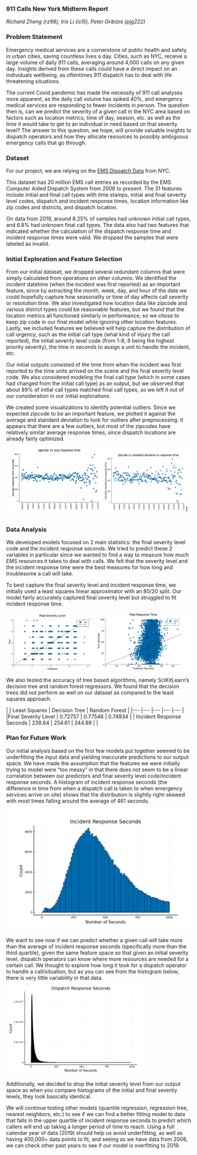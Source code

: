 
### 911 Calls New York Midterm Report

_Richard Zheng (rz98), Iris Li (icl5), Peter Gribizis (pjg222)_

### Problem Statement

Emergency medical services are a cornerstone of public health and safety in urban cities, saving countless lives a day. Cities, such as NYC, receive a large volume of daily 911 calls, averaging around 4,000 calls on any given day. Insights derived from these calls could have a direct impact on an individuals wellbeing, as oftentimes 911 dispatch has to deal with life threatening situations. 


The current Covid pandemic has made the necessity of 911 call analyses more apparent, as the daily call volume has spiked 40%, and emergency medical services are responding to fewer incidents in person. The question then is, can we predict the severity of a given call in the NYC area based on factors such as location metrics, time of day, season, etc. as well as the time it would take to get to an individual in need based on that severity level? The answer to this question, we hope, will provide valuable insights to dispatch operators and how they allocate resources to possibly ambiguous emergency calls that go through. 


### Dataset

For our project, we are relying on the [EMS Dispatch Data](https://data.cityofnewyork.us/Public-Safety/EMS-Incident-Dispatch-Data/76xm-jjuj) from NYC.  


This dataset has 20 million EMS call entries as recorded by the EMS Computer Aided Dispatch System from 2008 to present. The 31 features include initial and final call types with time stamps, initial and final severity level codes, dispatch and incident response times, location information like zip codes and districts, and dispatch location.


On data from 2019, around 8.25% of samples had unknown initial call types, and 6.8% had unknown final call types. The data also had two features that indicated whether the calculation of the dispatch response time and incident response times were valid. We dropped the samples that were labeled as invalid. 


### Initial Exploration and Feature Selection


From our initial dataset, we dropped several redundant columns that were simply calculated from operations on other columns. We identified the incident datetime (when the incident was first reported) as an important feature, since by extracting the month, week, day, and hour of the date we could hopefully capture how seasonality or time of day affects call severity or resolution time.  We also investigated how location data like zipcode and various district types could be reasonable features, but we found that the location metrics all functioned similarly in performance, so we chose to keep zip code in our final model while ignoring other location features. Lastly, we included features we believed will help capture the distribution of call urgency, such as the initial call type (what kind of injury the call reported), the initial severity level code (from 1-8, 8 being the highest priority severity), the time in seconds to assign a unit to handle the incident, etc. 


Our initial outputs consisted of the time from when the incident was first reported to the time units arrived on the scene and the final severity level code. We also considered modeling the final call type (which in some cases had changed from the initial call type) as an output, but we observed that about 89% of initial call types matched final call types, so we left it out of our consideration in our initial explorations. 


We created some visualizations to identify potential outliers. Since we expected zipcode to be an important feature, we plotted it against the average and standard deviation to look for outliers after preprocessing. It appears that there are a few outliers, but most of the zipcodes have relatively similar average response times, since dispatch locations are already fairly optimized.


![Image Last](last.PNG)

### Data Analysis

We developed models focused on 2 main statistics: the final severity level code and the incident response seconds.  We tried to predict these 2 variables in particular since we wanted to find a way to measure how much EMS resources it takes to deal with calls.  We felt that the severity level and the incident response time were the best measures for how long and troublesome a call will take. 

To best capture the final severity level and incident response time, we initially used a least squares linear approximator with an 80/20 split.  Our model fairly accurately captured final severity level but struggled to fit incident response time.


![Image Test](test.PNG)

We also tested the accuracy of tree based algorithms, namely SciKitLearn’s decision tree and random forest regressors.  We found that the decision trees did not perform as well on our dataset as compared to the least squares approach. 


|	|  Least Squares 	| Decision Tree  	|   Random Forest	|
|---	                        |---	|---	|---	|---	|
|Final Severity Level   	    |   0.72757	| 0.77546 	|   0.74934	|
|   Incident Response Seconds	|  238.64   |   254.61	|   244.89	|   	|

### Plan for Future Work

Our initial analysis based on the first few models put together seemed to be underfitting the input data and yielding inaccurate predictions to our output space. We have made the assumption that the features we were initially trying to model were “too messy” in that there does not seem to be a linear correlation between our predictors and final severity level code/incident response seconds. A histogram of incident response seconds (the difference in time from when a dispatch call is taken to when emergency services arrive on site) shows that the distribution is slightly right-skewed with most times falling around the average of 461 seconds.

![Image First](first.PNG)

We want to see now if we can predict whether a given call will take more than the average of incident response seconds (specifically more than the third quartile), given the same feature space so that given an initial severity level, dispatch operators can know where more resources are needed for a certain call. We thought to explore how long it took for a dispatch operator to handle a call/situation, but as you can see from the histogram below, there is very little variability in that data. 


![Image Second](second.PNG)

Additionally, we decided to drop the initial severity level from our output space as when you compare histograms of the initial and final severity levels, they look basically identical. 

We will continue testing other models (quantile regression, regression tree, nearest neighbors, etc.) to see if we can find a better fitting model to data that falls in the upper quartile of incident response seconds to predict which callers will end up taking a longer period of time to reach. Using a full calendar year of data (2019) should help us avoid underfitting, as well as having 400,000+ data points to fit, and seeing as we have data from 2008, we can check other past years to see if our model is overfitting to 2019. 

